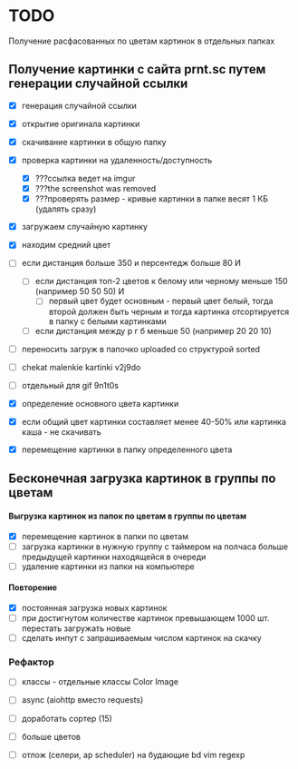 # TODO
Получение расфасованных по цветам картинок в отдельных папках

## Получение картинки с сайта prnt.sc путем генерации случайной ссылки

- [x] генерация случайной ссылки
- [x] открытие оригинала картинки
- [x] скачивание картинки в общую папку
- [x] проверка картинки на удаленность/доступность
    - [x] ???ссылка ведет на imgur
    - [x] ???the screenshot was removed
    - [x] ???проверять размер - кривые картинки в папке весят 1 КБ (удалять сразу)
- [x] загружаем случайную картинку
- [x] находим средний цвет
- [ ] если дистанция больше 350 и персентедж больше 80 И
    - [ ] если дистанция топ-2 цветов к белому или черному меньше 150 (например 50 50 50) И
        - [ ] первый цвет будет основным - первый цвет белый, тогда второй должен быть черным и тогда картинка отсортируется в папку с белыми картинками
    - [ ] если дистанция между р г б меньше 50 (например 20 20 10)
- [ ] переносить загруж в папочко uploaded со структурой sorted
- [ ] chekat malenkie kartinki v2j9do

- [ ] отдельный для gif 9n1t0s
- [x] определение основного цвета картинки
- [x] если общий цвет картинки составляет менее 40-50% или картинка каша - не скачивать
- [x] перемещение картинки в папку определенного цвета

## Бесконечная загрузка картинок в группы по цветам

#### Выгрузка картинок из папок по цветам в группы по цветам
- [x] перемещение картинок в папки по цветам
- [ ] загрузка картинки в нужную группу с таймером на полчаса больше предыдущей картинки находящейся в очереди
- [ ] удаление картинки из папки на компьютере

#### Повторение

- [x] постоянная загрузка новых картинок
- [ ] при достигнутом количестве картинок превышающем 1000 шт. перестать загружать новые
- [ ] сделать инпут с запрашиваемым числом картинок на скачку

### Рефактор

- [ ] классы - отдельные классы Color Image
- [ ] async (aiohttp вместо requests)
- [ ] доработать сортер (15)
- [ ] больше цветов
- [ ] отлож (селери, ap scheduler)
на будающие bd vim regexp

